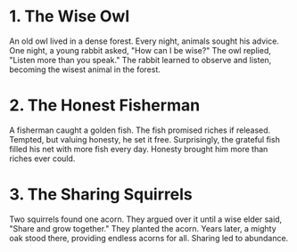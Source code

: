# 1. The Wise Owl

An old owl lived in a dense forest. Every night, animals sought his advice. One night, a young rabbit asked, "How can I be wise?" The owl replied, "Listen more than you speak." The rabbit learned to observe and listen, becoming the wisest animal in the forest.  

# 2. The Honest Fisherman

A fisherman caught a golden fish. The fish promised riches if released. Tempted, but valuing honesty, he set it free. Surprisingly, the grateful fish filled his net with more fish every day. Honesty brought him more than riches ever could.


# 3. The Sharing Squirrels

Two squirrels found one acorn. They argued over it until a wise elder said, "Share and grow together." They planted the acorn. Years later, a mighty oak stood there, providing endless acorns for all. Sharing led to abundance.
